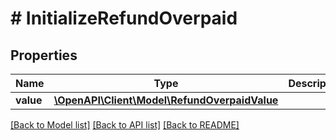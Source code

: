 # # InitializeRefundOverpaid

## Properties

Name | Type | Description | Notes
------------ | ------------- | ------------- | -------------
**value** | [**\OpenAPI\Client\Model\RefundOverpaidValue**](RefundOverpaidValue.md) |  | [optional]

[[Back to Model list]](../../README.md#models) [[Back to API list]](../../README.md#endpoints) [[Back to README]](../../README.md)
